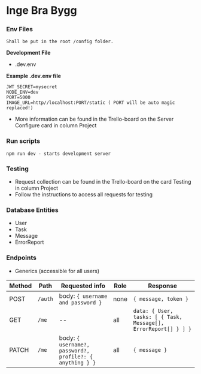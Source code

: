 # Inge Bra Bygg

### Env Files
``` 
Shall be put in the root /config folder.
```
**Development File**

- .dev.env

**Example .dev.env file**
``` 
JWT_SECRET=mysecret
NODE_ENV=dev
PORT=5000
IMAGE_URL=http//localhost:PORT/static ( PORT will be auto magic replaced!)
```
- More information can be found in the Trello-board on the Server Configure card in column Project

### Run scripts
``` 
npm run dev - starts development server
```

### Testing
- Request collection can be found in the Trello-board on the card Testing in column Project
- Follow the instructions to access all requests for testing

### Database Entities
- User
- Task
- Message
- ErrorReport

### Endpoints

- Generics (accessible for all users)

| Method  | Path    | Requested info | Role    | Response |
| ------- | ------- | ------ | ------- | ------- |
| POST    | `/auth` | body: `{ username and password }` | none    | `{ message, token }` |
| GET     | `/me`   | -- | all     | `data: { User, tasks: [ { Task, Message[], ErrorReport[] } ] }` |
| PATCH     | `/me`   | body: `{ username?, password?, profile?: { anything } }` |  all     |`{ message }` |

